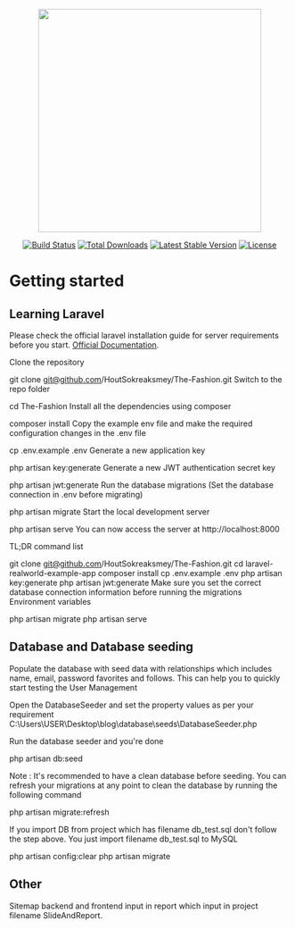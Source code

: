 <p align="center"><img src="https://res.cloudinary.com/dtfbvvkyp/image/upload/v1566331377/laravel-logolockup-cmyk-red.svg" width="400"></p>

<p align="center">
<a href="https://travis-ci.org/laravel/framework"><img src="https://travis-ci.org/laravel/framework.svg" alt="Build Status"></a>
<a href="https://packagist.org/packages/laravel/framework"><img src="https://poser.pugx.org/laravel/framework/d/total.svg" alt="Total Downloads"></a>
<a href="https://packagist.org/packages/laravel/framework"><img src="https://poser.pugx.org/laravel/framework/v/stable.svg" alt="Latest Stable Version"></a>
<a href="https://packagist.org/packages/laravel/framework"><img src="https://poser.pugx.org/laravel/framework/license.svg" alt="License"></a>
</p>

# Getting started

## Learning Laravel

Please check the official laravel installation guide for server requirements before you start. [Official Documentation](https://laravel.com/docs/7.x/installation#installing-laravel).

Clone the repository

git clone git@github.com/HoutSokreaksmey/The-Fashion.git
Switch to the repo folder

cd The-Fashion
Install all the dependencies using composer

composer install
Copy the example env file and make the required configuration changes in the .env file

cp .env.example .env
Generate a new application key

php artisan key:generate
Generate a new JWT authentication secret key

php artisan jwt:generate
Run the database migrations (Set the database connection in .env before migrating)

php artisan migrate
Start the local development server

php artisan serve
You can now access the server at http://localhost:8000

TL;DR command list

git clone git@github.com/HoutSokreaksmey/The-Fashion.git
cd laravel-realworld-example-app
composer install
cp .env.example .env
php artisan key:generate
php artisan jwt:generate 
Make sure you set the correct database connection information before running the migrations Environment variables

php artisan migrate
php artisan serve

## Database and Database seeding

Populate the database with seed data with relationships which includes name, email, password favorites and follows. This can help you to quickly start testing the User Management  

Open the DatabaseSeeder and set the property values as per your requirement
C:\Users\USER\Desktop\blog\database\seeds\DatabaseSeeder.php

Run the database seeder and you're done

php artisan db:seed

Note : It's recommended to have a clean database before seeding. You can refresh your migrations at any point to clean the database by running the following command

php artisan migrate:refresh

If you import DB from project which has filename db_test.sql don't follow the step above. You just import filename db_test.sql to MySQL 

php artisan config:clear
php artisan migrate

## Other 
Sitemap backend and frontend input in report which input in project filename SlideAndReport.
